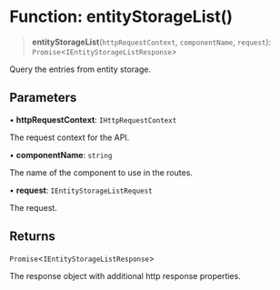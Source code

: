 # Function: entityStorageList()

> **entityStorageList**(`httpRequestContext`, `componentName`, `request`): `Promise`\<`IEntityStorageListResponse`\>

Query the entries from entity storage.

## Parameters

• **httpRequestContext**: `IHttpRequestContext`

The request context for the API.

• **componentName**: `string`

The name of the component to use in the routes.

• **request**: `IEntityStorageListRequest`

The request.

## Returns

`Promise`\<`IEntityStorageListResponse`\>

The response object with additional http response properties.
